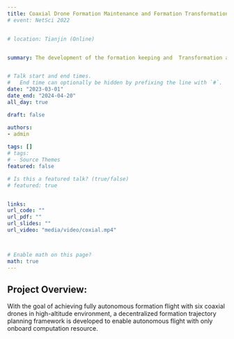 ```yaml
---
title: Coaxial Drone Formation Maintenance and Formation Transformation
# event: NetSci 2022


# location: Tianjin (Online)


summary: The development of the formation keeping and  Transformation algorithm for Coaxial Drone.


# Talk start and end times.
#   End time can optionally be hidden by prefixing the line with `#`.
date: "2023-03-01"
date_end: "2024-04-20"
all_day: true

draft: false

authors: 
- admin
  
tags: []
# tags:
# - Source Themes
featured: false

# Is this a featured talk? (true/false)
# featured: true


links:
url_code: ""
url_pdf: ""
url_slides: ""
url_video: "media/video/coxial.mp4"



# Enable math on this page?
math: true
---
```


## Project Overview:

With the goal of achieving fully autonomous formation flight with six coaxial drones in high-altitude environment, a decentralized formation trajectory planning framework is developed to enable  autonomous flight with only onboard computation resource.

